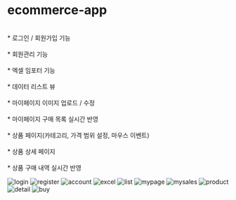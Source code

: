 <h1>ecommerce-app</h1>
<br>* 로그인 / 회원가입 기능<br>
<br>* 회원관리 기능<br>
<br>* 엑셀 임포터 기능<br>
<br>* 데이터 리스트 뷰<br>
<br>* 마이페이지 이미지 업로드 / 수정 <br>
<br>* 마이페이지 구매 목록 실시간 반영<br>
<br>* 상품 페이지(카테고리, 가격 범위 설정, 마우스 이벤트)<br>
<br>* 상품 상세 페이지<br>
<br>* 상품 구매 내역 실시간 반영<br>

![login](https://user-images.githubusercontent.com/105576059/198181000-32b346d5-d7fd-4632-bcec-9c34446d3cbc.PNG)
![register](https://user-images.githubusercontent.com/105576059/198181022-aca4cb90-2b8b-43ae-b234-9f72b88bac75.PNG)
![account](https://user-images.githubusercontent.com/105576059/198181055-0d6f0ddd-481c-47e5-a48c-e421219e579d.PNG)
![excel](https://user-images.githubusercontent.com/105576059/198181060-e0eaaf13-aa73-4e24-864a-e0269b2dc534.PNG)
![list](https://user-images.githubusercontent.com/105576059/198181096-8c8aff3b-6eb8-4dc5-b937-ad2476cb0c60.PNG)
![mypage](https://user-images.githubusercontent.com/105576059/198181120-2ef1ac13-ffcb-478b-bfcb-6cb60463723f.PNG)
![mysales](https://user-images.githubusercontent.com/105576059/198181128-c4f98804-7845-4a62-8338-fd052c9795c0.PNG)
![product](https://user-images.githubusercontent.com/105576059/198181140-ace29fd7-1645-4026-bdfc-be2b0d0c99ac.PNG)
![detail](https://user-images.githubusercontent.com/105576059/198181149-1580fe6c-023b-4979-b4b7-c9049f3ad2a0.PNG)
![buy](https://user-images.githubusercontent.com/105576059/198181159-604f0939-96a2-4d4b-b9a6-9d508dbc6986.PNG)
